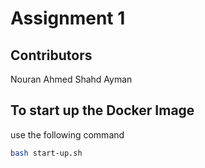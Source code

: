 # Assignment 1

## Contributors
Nouran Ahmed
Shahd Ayman

## To start up the Docker Image
use the following command
```bash
bash start-up.sh
```
